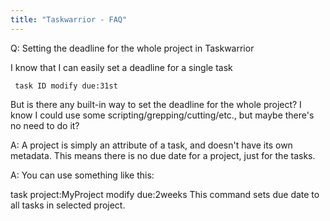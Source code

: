 ```yaml
---
title: "Taskwarrior - FAQ"
---
```


Q: Setting the deadline for the whole project in Taskwarrior

I know that I can easily set a deadline for a single task

     task ID modify due:31st

But is there any built-in way to set the deadline for the whole project? I know I could use some scripting/grepping/cutting/etc., but maybe there's no need to do it?

A: A project is simply an attribute of a task, and doesn't have its own metadata. This means there is no due date for a project, just for the tasks.

A: You can use something like this:

task project:MyProject modify due:2weeks
This command sets due date to all tasks in selected project.

